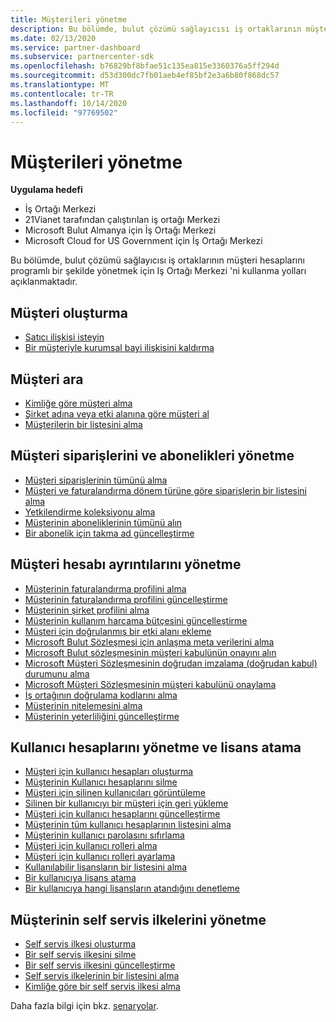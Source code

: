 ```yaml
---
title: Müşterileri yönetme
description: Bu bölümde, bulut çözümü sağlayıcısı iş ortaklarının müşteri hesaplarını programlı bir şekilde yönetmek için Iş ortağı merkezini kullanma yolları açıklanmaktadır.
ms.date: 02/13/2020
ms.service: partner-dashboard
ms.subservice: partnercenter-sdk
ms.openlocfilehash: b76829bf8bfae51c135ea815e3360376a5ff294d
ms.sourcegitcommit: d53d300dc7fb01aeb4ef85bf2e3a6b80f868dc57
ms.translationtype: MT
ms.contentlocale: tr-TR
ms.lasthandoff: 10/14/2020
ms.locfileid: "97769502"
---
```

# <a name="manage-customers"></a>Müşterileri yönetme

**Uygulama hedefi**

- İş Ortağı Merkezi
- 21Vianet tarafından çalıştırılan iş ortağı Merkezi
- Microsoft Bulut Almanya için İş Ortağı Merkezi
- Microsoft Cloud for US Government için İş Ortağı Merkezi

Bu bölümde, bulut çözümü sağlayıcısı iş ortaklarının müşteri hesaplarını programlı bir şekilde yönetmek için Iş Ortağı Merkezi 'ni kullanma yolları açıklanmaktadır.

## <a name="create-a-customer"></a>Müşteri oluşturma

- [Satıcı ilişkisi isteyin](request-reseller-relationship.md)
- [Bir müşteriyle kurumsal bayi ilişkisini kaldırma](remove-a-reseller-relationship-with-a-customer.md)

## <a name="look-up-a-customer"></a>Müşteri ara

- [Kimliğe göre müşteri alma](get-a-customer-by-id.md)
- [Şirket adına veya etki alanına göre müşteri al](get-a-customer-by-name.md)
- [Müşterilerin bir listesini alma](get-a-list-of-customers.md)

## <a name="manage-customer-orders-and-subscriptions"></a>Müşteri siparişlerini ve abonelikleri yönetme

- [Müşteri siparişlerinin tümünü alma](get-all-of-a-customer-s-orders.md)
- [Müşteri ve faturalandırma dönem türüne göre siparişlerin bir listesini alma](get-a-list-of-orders-by-customer-and-billing-cycle-type.md)
- [Yetkilendirme koleksiyonu alma](get-a-collection-of-entitlements.md)
- [Müşterinin aboneliklerinin tümünü alın](get-all-of-a-customer-s-subscriptions.md)
- [Bir abonelik için takma ad güncelleştirme](update-the-nickname-for-a-subscription.md)

## <a name="manage-customer-account-details"></a>Müşteri hesabı ayrıntılarını yönetme

- [Müşterinin faturalandırma profilini alma](get-all-of-a-customer-s-billing-profiles.md)
- [Müşterinin faturalandırma profilini güncelleştirme](update-a-customer-s-billing-profile.md)
- [Müşterinin şirket profilini alma](get-a-customer-s-company-profile.md)
- [Müşterinin kullanım harcama bütçesini güncelleştirme](update-a-customer-s-usage-spending-budget.md)
- [Müşteri için doğrulanmış bir etki alanı ekleme](add-a-verified-domain-for-a-customer.md)
- [Microsoft Bulut Sözleşmesi için anlaşma meta verilerini alma](get-agreement-metadata.md)
- [Microsoft Bulut sözleşmesinin müşteri kabulünün onayını alın](get-confirmation-of-customer-consent.md)
- [Microsoft Müşteri Sözleşmesinin doğrudan imzalama (doğrudan kabul) durumunu alma](get-direct-sign-status-of-customer-agreement.md)
- [Microsoft Müşteri Sözleşmesinin müşteri kabulünü onaylama](confirm-customer-consent-customer-agreement.md)
- [İş ortağının doğrulama kodlarını alma](get-a-partner-s-validation-codes.md)
- [Müşterinin nitelemesini alma](get-a-customer-s-qualification.md)
- [Müşterinin yeterliliğini güncelleştirme](update-a-customer-s-qualification.md)

## <a name="manage-user-accounts-and-assign-licenses"></a>Kullanıcı hesaplarını yönetme ve lisans atama

- [Müşteri için kullanıcı hesapları oluşturma](create-user-accounts-for-a-customer.md)
- [Müşterinin Kullanıcı hesaplarını silme](delete-user-accounts-for-a-customer.md)
- [Müşteri için silinen kullanıcıları görüntüleme](view-a-deleted-user.md)
- [Silinen bir kullanıcıyı bir müşteri için geri yükleme](restore-a-user-for-a-customer.md)
- [Müşteri için kullanıcı hesaplarını güncelleştirme](update-user-accounts-for-a-customer.md)
- [Müşterinin tüm kullanıcı hesaplarının listesini alma](get-a-list-of-all-user-accounts-for-a-customer.md)
- [Müşterinin kullanıcı parolasını sıfırlama](reset-user-password-for-a-customer.md)
- [Müşteri için kullanıcı rolleri alma](get-user-roles-for-a-customer.md)
- [Müşteri için kullanıcı rolleri ayarlama](set-user-roles-for-a-customer.md)
- [Kullanılabilir lisansların bir listesini alma](get-a-list-of-available-licenses.md)
- [Bir kullanıcıya lisans atama](assign-licenses-to-a-user.md)
- [Bir kullanıcıya hangi lisansların atandığını denetleme](check-which-licenses-are-assigned-to-a-user.md)

## <a name="manage-a-customers-self-serve-policies"></a>Müşterinin self servis ilkelerini yönetme

- [Self servis ilkesi oluşturma](create-a-self-serve-policy.md)
- [Bir self servis ilkesini silme](delete-a-self-serve-policy.md)
- [Bir self servis ilkesini güncelleştirme](update-a-self-serve-policy.md)
- [Self servis ilkelerinin bir listesini alma](get-a-list-of-self-serve-policies.md)
- [Kimliğe göre bir self servis ilkesi alma](get-a-self-serve-policy-by-id.md)

Daha fazla bilgi için bkz. [senaryolar](scenarios.md).
